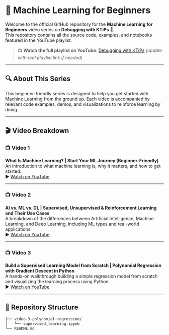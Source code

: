 # 📘 Machine Learning for Beginners

Welcome to the official GitHub repository for the **Machine Learning for Beginners** video series on **Debugging with KTiPs** 🎥.  
This repository contains all the source code, examples, and notebooks featured in the YouTube playlist.

> 📺 **Watch the full playlist on YouTube**: [Debugging with KTiPs](https://www.youtube.com/playlist?list=PLzQIjF8znsFQh8b0W0O_PvFHTmC2zTYXJ) *(update with real playlist link if needed)*

---

## 🔍 About This Series

This beginner-friendly series is designed to help you get started with Machine Learning from the ground up. Each video is accompanied by relevant code examples, demos, and visualizations to reinforce learning by doing.

---

## 🎬 Video Breakdown

### 📺 Video 1  
**What Is Machine Learning? | Start Your ML Journey (Beginner-Friendly)**  
An introduction to what machine learning is, why it matters, and how to get started.  
▶️ [Watch on YouTube](https://youtu.be/w-ZzzWOFp-M)

---

### 📺 Video 2  
**AI vs. ML vs. DL | Supervised, Unsupervised & Reinforcement Learning and Their Use Cases**  
A breakdown of the differences between Artificial Intelligence, Machine Learning, and Deep Learning, including ML types and real-world applications.  
▶️ [Watch on YouTube](https://youtu.be/UtHYovSv41U)

---

### 📺 Video 3  
**Build a Supervised Learning Model from Scratch | Polynomial Regression with Gradient Descent in Python**  
A hands-on walkthrough building a simple regression model from scratch and visualizing the learning process using Python.  
▶️ [Watch on YouTube](https://youtu.be/qcKl1bzla_o)

---

## 📂 Repository Structure

```bash
├── video-3-polynomial-regression/
│   └── supervised_learning.ipynb
└── README.md
